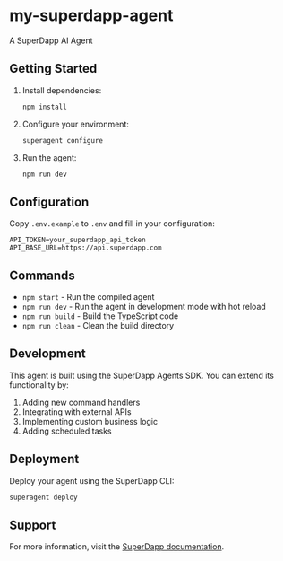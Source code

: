 # my-superdapp-agent

A SuperDapp AI Agent

## Getting Started

1. Install dependencies:
   ```bash
   npm install
   ```

2. Configure your environment:
   ```bash
   superagent configure
   ```

3. Run the agent:
   ```bash
   npm run dev
   ```

## Configuration

Copy `.env.example` to `.env` and fill in your configuration:

```
API_TOKEN=your_superdapp_api_token
API_BASE_URL=https://api.superdapp.com
```

## Commands

- `npm start` - Run the compiled agent
- `npm run dev` - Run the agent in development mode with hot reload
- `npm run build` - Build the TypeScript code
- `npm run clean` - Clean the build directory

## Development

This agent is built using the SuperDapp Agents SDK. You can extend its functionality by:

1. Adding new command handlers
2. Integrating with external APIs
3. Implementing custom business logic
4. Adding scheduled tasks

## Deployment

Deploy your agent using the SuperDapp CLI:

```bash
superagent deploy
```

## Support

For more information, visit the [SuperDapp documentation](https://docs.superdapp.com).
